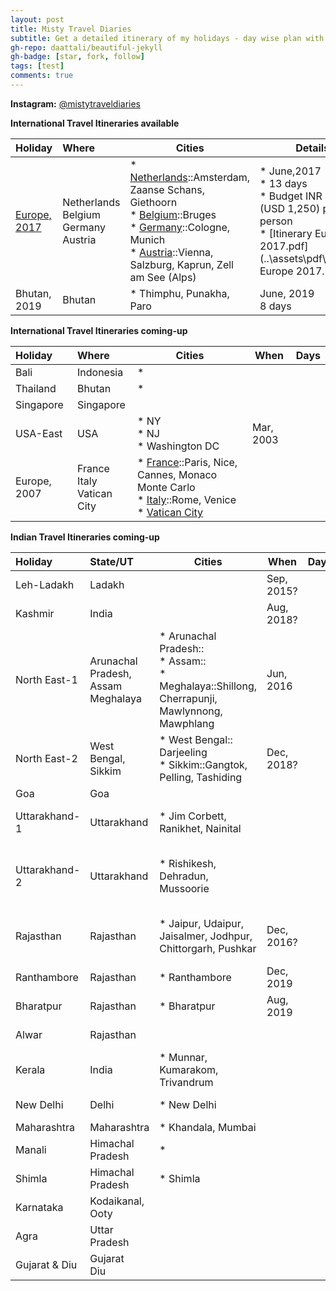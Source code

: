 ```yaml
---
layout: post
title: Misty Travel Diaries
subtitle: Get a detailed itinerary of my holidays - day wise plan with maps of Countries, Cities and places to visit & a photo gallery of each tour.
gh-repo: daattali/beautiful-jekyll
gh-badge: [star, fork, follow]
tags: [test]
comments: true
---
```


**Instagram:** [@mistytraveldiaries](https://www.instagram.com/mistytraveldiaries/)

**International Travel Itineraries available**

| Holiday | Where                                              | Cities | Details |
| :------ |:--- | ------- | ------- |
| [Europe, 2017](https://tarunpreet-kaur.github.io/2020-02-28-Misty-Travel-Diaries-Europe2017/) | Netherlands<br />Belgium<br />Germany<br />Austria | * <u>Netherlands</u>::Amsterdam, Zaanse Schans, Giethoorn<br />* <u>Belgium</u>::Bruges<br />* <u>Germany</u>::Cologne, Munich<br />* <u>Austria</u>::Vienna, Salzburg, Kaprun, Zell am See (Alps) | * June,2017<br />* 13 days<br />* Budget INR 92,000 (USD 1,250) per person<br />* [Itinerary Europe 2017.pdf](..\assets\pdf\Itinerary Europe 2017.pdf)<br /> |
| Bhutan, 2019 | Bhutan                                             | * Thimphu, Punakha, Paro                                     | June, 2019<br />8 days<br /> |

**International Travel Itineraries  coming-up**

| Holiday      | Where                               | Cities                                                       | When      | Days |
| :----------- | :---------------------------------- | ------------------------------------------------------------ | --------- | ---- |
| Bali         | Indonesia                           | *                                                            |           |      |
| Thailand     | Bhutan                              | *                                                            |           |      |
| Singapore    | Singapore                           |                                                              |           |      |
| USA-East     | USA                                 | * NY<br />* NJ<br />* Washington DC                          | Mar, 2003 |      |
| Europe, 2007 | France<br />Italy<br />Vatican City | * <u>France</u>::Paris, Nice, Cannes, Monaco Monte Carlo<br />* <u>Italy</u>::Rome, Venice<br />* <u>Vatican City</u> |           |      |

**Indian Travel Itineraries coming-up**

| Holiday       | State/UT                                     | Cities                                                       | When       | Days | Highlights                                           |
| :------------ | :------------------------------------------- | ------------------------------------------------------------ | ---------- | ---- | ---------------------------------------------------- |
| Leh-Ladakh    | Ladakh                                       |                                                              | Sep, 2015? |      | Mountains<br />Rivers                                |
| Kashmir       | India                                        |                                                              | Aug, 2018? |      | Mountains<br />Rivers                                |
| North East-1  | Arunachal Pradesh,<br />Assam<br />Meghalaya | * Arunachal Pradesh::<br />* Assam::<br />* Meghalaya::Shillong, Cherrapunji, Mawlynnong, Mawphlang | Jun, 2016  |      | Mountains<br />Rivers<br />Rains<br />Waterfalls     |
| North East-2  | West Bengal,<br />Sikkim                     | * West Bengal:: Darjeeling<br />* Sikkim::Gangtok, Pelling, Tashiding | Dec, 2018? |      | Mountains<br />Rivers                                |
| Goa           | Goa                                          |                                                              |            |      | Beaches                                              |
| Uttarakhand-1 | Uttarakhand                                  | * Jim Corbett, Ranikhet, Nainital                            |            |      | Mountains<br />Rivers<br<br />Lakes                  |
| Uttarakhand-2 | Uttarakhand                                  | * Rishikesh, Dehradun, Mussoorie                             |            |      | Mountains<br />Rivers<br />Ganges<br />River Rafting |
| Rajasthan     | Rajasthan                                    | * Jaipur, Udaipur, Jaisalmer, Jodhpur, Chittorgarh, Pushkar  | Dec, 2016? |      | Forts<br />Hills<br />Desert<br />Culture            |
| Ranthambore   | Rajasthan                                    | * Ranthambore                                                | Dec, 2019  |      | National Park                                        |
| Bharatpur     | Rajasthan                                    | * Bharatpur                                                  | Aug, 2019  |      | Bird Sanctuary                                       |
| Alwar         | Rajasthan                                    |                                                              |            |      | Hills<br />Resorts                                   |
| Kerala        | India                                        | * Munnar, Kumarakom, Trivandrum                              |            |      | Beaches<br />Greenary<br />Temples                   |
| New Delhi     | Delhi                                        | * New Delhi                                                  |            |      | Heritage Buildings                                   |
| Maharashtra   | Maharashtra                                  | * Khandala, Mumbai                                           |            |      |                                                      |
| Manali        | Himachal Pradesh                             | *                                                            |            |      | Mountains<br />Rivers                                |
| Shimla        | Himachal Pradesh                             | * Shimla                                                     |            |      | Mountains                                            |
| Karnataka     | Kodaikanal, Ooty                             |                                                              |            |      | Mountains<br />Lakes                                 |
| Agra          | Uttar Pradesh                                |                                                              |            |      | Taj Mahal                                            |
| Gujarat & Diu | Gujarat<br />Diu                             |                                                              |            |      | Beaches<br />Gandhi                                  |


